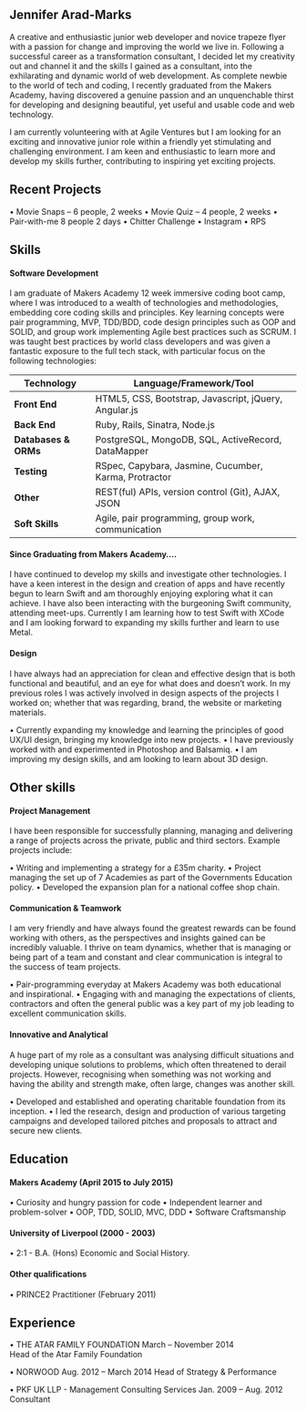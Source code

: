 ## Jennifer Arad-Marks

A creative and enthusiastic junior web developer and novice trapeze flyer with a passion for change and improving the world we live in. Following a successful career as a transformation consultant, I decided let my creativity out and channel it and the skills I gained as a consultant, into the exhilarating and dynamic world of web development. As complete newbie to the world of tech and coding, I recently graduated from the Makers Academy, having discovered a genuine passion and an unquenchable thirst for developing and designing beautiful, yet useful and usable code and web technology. 

I am currently volunteering with at Agile Ventures but I am looking for an exciting and innovative junior role within a friendly yet stimulating and challenging environment. I am keen and enthusiastic to learn more and develop my skills further, contributing to inspiring yet exciting projects.  

## Recent Projects

  •	Movie Snaps – 6 people, 2 weeks
  •	Movie Quiz – 4 people, 2 weeks
  •	Pair-with-me 8 people 2 days
  •	Chitter Challenge
  •	Instagram
  •	RPS


## Skills

#### Software Development

I am graduate of Makers Academy 12 week immersive coding boot camp, where I was introduced to a wealth of technologies and methodologies, embedding core coding skills and principles. Key learning concepts were pair programming, MVP, TDD/BDD, code design principles such as OOP and SOLID, and group work implementing Agile best practices such as SCRUM.  I was taught best practices by world class developers and was given a fantastic exposure to the full tech stack, with particular focus on the following technologies:

Technology | Language/Framework/Tool
-----------|------------------------
**Front End** | HTML5, CSS, Bootstrap, Javascript, jQuery, Angular.js
**Back End** | Ruby, Rails, Sinatra, Node.js
**Databases & ORMs** | PostgreSQL, MongoDB, SQL, ActiveRecord, DataMapper
**Testing** | RSpec, Capybara, Jasmine, Cucumber, Karma, Protractor
**Other** | REST(ful) APIs, version control (Git), AJAX, JSON
**Soft Skills** | Agile, pair programming, group work, communication


#### Since Graduating from Makers Academy….

I have continued to develop my skills and investigate other technologies. I have a keen interest in the design and creation of apps and have recently begun to learn Swift and am thoroughly enjoying exploring what it can achieve. I have also been interacting with the burgeoning Swift community, attending meet-ups. Currently I am learning how to test Swift with XCode and I am looking forward to expanding my skills further and learn to use Metal. 

#### Design

I have always had an appreciation for clean and effective design that is both functional and beautiful, and an eye for what does and doesn’t work.  In my previous roles I was actively involved in design aspects of the projects I worked on; whether that was regarding, brand, the website or marketing materials. 

  •	Currently expanding my knowledge and learning the principles of good UX/UI design, bringing my knowledge into new projects. 
  •	I have previously worked with and experimented in Photoshop and Balsamiq. 
  •	I am improving my design skills, and am looking to learn about 3D design.

## Other skills

#### Project Management

I have been responsible for successfully planning, managing and delivering a range of projects across the private, public and third sectors. Example projects include:  

  •	Writing and implementing a strategy for a £35m charity.
  •	Project managing the set up of 7 Academies as part of the Governments Education policy.
  •	Developed the expansion plan for a national coffee shop chain.

#### Communication & Teamwork

I am very friendly and have always found the greatest rewards can be found working with others, as the perspectives and insights gained can be incredibly valuable. I thrive on team dynamics, whether that is managing or being part of a team and constant and clear communication is integral to the success of team projects.

  •	Pair-programming everyday at Makers Academy was both educational and inspirational. 
  •	Engaging with and managing the expectations of clients, contractors and often the general public was a key part of my job leading to excellent communication skills.
  
#### Innovative and Analytical

A huge part of my role as a consultant was analysing difficult situations and developing unique solutions to problems, which often threatened to derail projects. However, recognising when something was not working and having the ability and strength make, often large, changes was another skill.

  •	Developed and established and operating charitable foundation from its inception. 
  •	I led the research, design and production of various targeting campaigns and developed tailored pitches and proposals to attract and secure new clients.

## Education

#### Makers Academy (April 2015 to July 2015)

  •	Curiosity and hungry passion for code
  •	Independent learner and problem-solver
  •	OOP, TDD, SOLID, MVC, DDD
  •	Software Craftsmanship

#### University of Liverpool (2000 - 2003)

  •	2:1 - B.A. (Hons) Economic and Social History.

#### Other qualifications

•	PRINCE2 Practitioner (February 2011) 


## Experience

•	THE ATAR FAMILY FOUNDATION		               March – November 2014          
  Head of the Atar Family Foundation 
  
•	NORWOOD 					                           Aug. 2012 – March 2014
  Head of Strategy & Performance	

•	PKF UK LLP - Management Consulting Services  Jan. 2009 – Aug. 2012
  Consultant  

